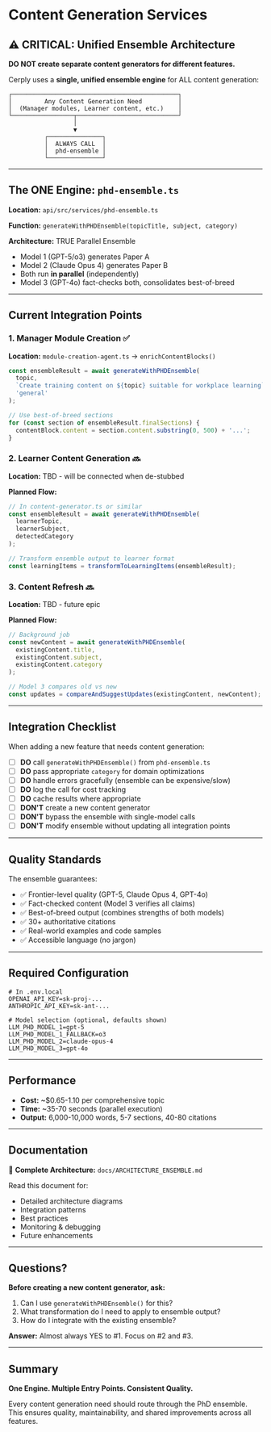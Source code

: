 # Content Generation Services

## ⚠️ CRITICAL: Unified Ensemble Architecture

**DO NOT create separate content generators for different features.**

Cerply uses a **single, unified ensemble engine** for ALL content generation:

```
┌──────────────────────────────────────────────┐
│         Any Content Generation Need          │
│  (Manager modules, Learner content, etc.)    │
└─────────────────┬────────────────────────────┘
                  │
                  ▼
          ┌───────────────┐
          │  ALWAYS CALL  │
          │  phd-ensemble │
          └───────────────┘
```

---

## The ONE Engine: `phd-ensemble.ts`

**Location:** `api/src/services/phd-ensemble.ts`

**Function:** `generateWithPHDEnsemble(topicTitle, subject, category)`

**Architecture:** TRUE Parallel Ensemble
- Model 1 (GPT-5/o3) generates Paper A
- Model 2 (Claude Opus 4) generates Paper B
- Both run **in parallel** (independently)
- Model 3 (GPT-4o) fact-checks both, consolidates best-of-breed

---

## Current Integration Points

### 1. Manager Module Creation ✅
**Location:** `module-creation-agent.ts` → `enrichContentBlocks()`

```typescript
const ensembleResult = await generateWithPHDEnsemble(
  topic,
  `Create training content on ${topic} suitable for workplace learning`,
  'general'
);

// Use best-of-breed sections
for (const section of ensembleResult.finalSections) {
  contentBlock.content = section.content.substring(0, 500) + '...';
}
```

### 2. Learner Content Generation 🔜
**Location:** TBD - will be connected when de-stubbed

**Planned Flow:**
```typescript
// In content-generator.ts or similar
const ensembleResult = await generateWithPHDEnsemble(
  learnerTopic,
  learnerSubject,
  detectedCategory
);

// Transform ensemble output to learner format
const learningItems = transformToLearningItems(ensembleResult);
```

### 3. Content Refresh 🔜
**Location:** TBD - future epic

**Planned Flow:**
```typescript
// Background job
const newContent = await generateWithPHDEnsemble(
  existingContent.title,
  existingContent.subject,
  existingContent.category
);

// Model 3 compares old vs new
const updates = compareAndSuggestUpdates(existingContent, newContent);
```

---

## Integration Checklist

When adding a new feature that needs content generation:

- [ ] **DO** call `generateWithPHDEnsemble()` from `phd-ensemble.ts`
- [ ] **DO** pass appropriate `category` for domain optimizations
- [ ] **DO** handle errors gracefully (ensemble can be expensive/slow)
- [ ] **DO** log the call for cost tracking
- [ ] **DO** cache results where appropriate
- [ ] **DON'T** create a new content generator
- [ ] **DON'T** bypass the ensemble with single-model calls
- [ ] **DON'T** modify ensemble without updating all integration points

---

## Quality Standards

The ensemble guarantees:
- ✅ Frontier-level quality (GPT-5, Claude Opus 4, GPT-4o)
- ✅ Fact-checked content (Model 3 verifies all claims)
- ✅ Best-of-breed output (combines strengths of both models)
- ✅ 30+ authoritative citations
- ✅ Real-world examples and code samples
- ✅ Accessible language (no jargon)

---

## Required Configuration

```env
# In .env.local
OPENAI_API_KEY=sk-proj-...
ANTHROPIC_API_KEY=sk-ant-...

# Model selection (optional, defaults shown)
LLM_PHD_MODEL_1=gpt-5
LLM_PHD_MODEL_1_FALLBACK=o3
LLM_PHD_MODEL_2=claude-opus-4
LLM_PHD_MODEL_3=gpt-4o
```

---

## Performance

- **Cost:** ~$0.65-1.10 per comprehensive topic
- **Time:** ~35-70 seconds (parallel execution)
- **Output:** 6,000-10,000 words, 5-7 sections, 40-80 citations

---

## Documentation

📖 **Complete Architecture:** `docs/ARCHITECTURE_ENSEMBLE.md`

Read this document for:
- Detailed architecture diagrams
- Integration patterns
- Best practices
- Monitoring & debugging
- Future enhancements

---

## Questions?

**Before creating a new content generator, ask:**
1. Can I use `generateWithPHDEnsemble()` for this?
2. What transformation do I need to apply to ensemble output?
3. How do I integrate with the existing ensemble?

**Answer:** Almost always YES to #1. Focus on #2 and #3.

---

## Summary

**One Engine. Multiple Entry Points. Consistent Quality.**

Every content generation need should route through the PhD ensemble. This ensures quality, maintainability, and shared improvements across all features.

